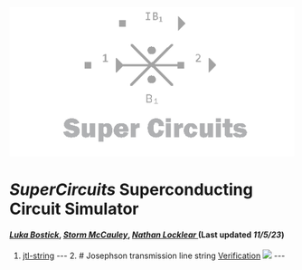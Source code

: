 ![](/img/external_image.png)

# *SuperCircuits* Superconducting Circuit Simulator
#### *[Luka Bostick](https:/ithub.com/LukaBostick)*, *[ Storm McCauley](https://thub.com/Person2)*, *[Nathan Locklear ](https:/g/hub.com/Person3)* (Last updated *11/5/23*)

 1. [jtl-string](/imulation/Ijtl_string.md)
        ---
        2. # Josephson transmission line string [Verification](/imulation/jtl-string-verification.md)
        ![](/img/jtl-string-verification.png)
        ---
        